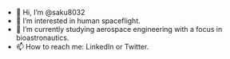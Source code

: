 - 👋 Hi, I’m @saku8032
- 👀 I’m interested in human spaceflight.
- 🌱 I’m currently studying aerospace engineering with a focus in bioastronautics. 
- 📫 How to reach me: LinkedIn or Twitter. 

<!---
saku8032/saku8032 is a ✨ special ✨ repository because its `README.md` (this file) appears on your GitHub profile.
You can click the Preview link to take a look at your changes.
--->
